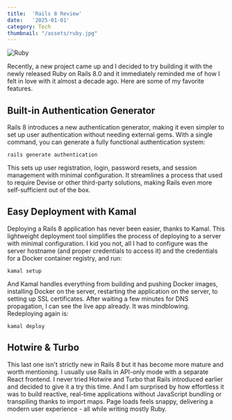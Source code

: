 ```yaml
---
title:  'Rails 8 Review'
date:   '2025-01-01'
category: Tech
thumbnail: "/assets/ruby.jpg"
---
```


![Ruby](/assets/ruby.jpg)

Recently, a new project came up and I decided to try building it with the newly released Ruby on Rails 8.0 and it immediately reminded me of how I felt in love with it almost a decade ago. Here are some of my favorite features.

## Built-in Authentication Generator

Rails 8 introduces a new authentication generator, making it even simpler to set up user authentication without needing external gems. With a single command, you can generate a fully functional authentication system:

```
rails generate authentication
```

This sets up user registration, login, password resets, and session management with minimal configuration. It streamlines a process that used to require Devise or other third-party solutions, making Rails even more self-sufficient out of the box.

## Easy Deployment with Kamal

Deploying a Rails 8 application has never been easier, thanks to Kamal. This lightweight deployment tool simplifies the process of deploying to a server with minimal configuration. I kid you not, all I had to configure was the server hostname (and proper credentials to access it) and the credentials for a Docker container registry, and run:

```
kamal setup
```

And Kamal handles everything from building and pushing Docker images, installing Docker on the server, restarting the application on the server, to setting up SSL certificates. After waiting a few minutes for DNS propagation, I can see the live app already. It was mindblowing. Redeploying again is:

```
kamal deploy
```

## Hotwire & Turbo

This last one isn't strictly new in Rails 8 but it has become more mature and worth mentioning. I usually use Rails in API-only mode with a separate React frontend. I never tried Hotwire and Turbo that Rails introduced earlier and decided to give it a try this time. And I am surprised by how effortless it was to build reactive, real-time applications without JavaScript bundling or transpiling thanks to import maps. Page loads feels snappy, delivering a modern user experience - all while writing mostly Ruby.
